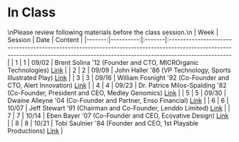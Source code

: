 In Class
============================

\nPlease review following materials before the class session.\n
|   Week |   Session | Date   | Content                                                                                                                                                                           |
|-------:|----------:|:-------|:----------------------------------------------------------------------------------------------------------------------------------------------------------------------------------|
|      1 |         1 | 09/02  | Brent Solina '12 (Founder and CTO, MICROrganic Technologies) [Link](https://www.screencast.com/users/reardk/folders/Camtasia%20Studio/media/5dcc6727-7d57-4c58-a5d2-14967aa0d4eb) |
|      2 |         2 | 09/09  | John Haller '86 (VP Technology, Sports Illustrated Play) [Link](https://www.screencast.com/t/yMlFUj5wN)                                                                           |
|      3 |         3 | 09/16  | William Fosnight '92 (Co-Founder and CTO, Alert Innovation) [Link](https://www.screencast.com/t/FTUg66qq8)                                                                        |
|      4 |         4 | 09/23  | Dr. Patrice Milos-Spalding '82 (Co-Founder, President and CEO, Medley Genomics) [Link](https://www.screencast.com/t/yffj37mW)                                                     |
|      5 |         5 | 09/30  | Dwaine Alleyne '04 (Co-Founder and Partner, Enso Financial) [Link](https://www.screencast.com/t/7bSBMcLim)                                                                        |
|      6 |         6 | 10/07  | Jeff Stewart '91 (Chairman and Co-Founder, Lenddo Limited) [Link](https://www.screencast.com/t/q0B6a5lcnyNG)                                                                      |
|      7 |         7 | 10/14  | Eben Bayer '07 (Co-Founder and CEO, Ecovative Design) [Link](https://www.screencast.com/t/qIRq9ZLB4d35)                                                                           |
|      8 |         8 | 10/21  | Tobi Saulnier '84 (Founder and CEO, 1st Playable Productions) [Link](https://www.screencast.com/t/x8JJQOrFbFGg)                                                                   |